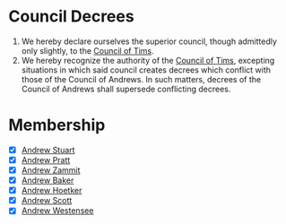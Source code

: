 # Council Decrees

1. We hereby declare ourselves the superior council, though admittedly only
   slightly, to the [Council of Tims].
1. We hereby recognize the authority of the [Council of Tims], excepting
   situations in which said council creates decrees which conflict with those of
   the Council of Andrews. In such matters, decrees of the Council of Andrews
   shall supersede conflicting decrees.

# Membership

- [x] [Andrew Stuart](https://github.com/andrewstuart)
- [x] [Andrew Pratt](https://github.com/chemdrew)
- [x] [Andrew Zammit](https://github.com/zamnuts)
- [x] [Andrew Baker](https://github.com/bakerag1)
- [x] [Andrew Hoetker](https://github.com/ahoetker)
- [x] [Andrew Scott](https://github.com/imgurbot12)
- [X] [Andrew Westensee](https://github.com/awestensee)

[Council Of Tims]: http://counciloftims.com
